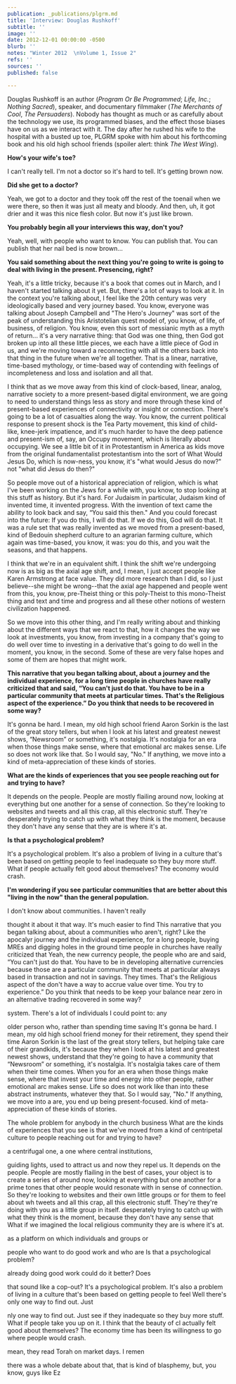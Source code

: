 ```yaml
---
publication: _publications/plgrm.md
title: 'Interview: Douglas Rushkoff'
subtitle: ''
image: ''
date: 2012-12-01 00:00:00 -0500
blurb: ''
notes: "Winter 2012  \nVolume 1, Issue 2"
refs: ''
sources: ''
published: false

---
```

Douglas Rushkoff is an author (_Program Or Be Programmed_; _Life, Inc._; _Nothing Sacred_), speaker, and documentary filmmaker (_The Merchants of Cool_, _The Persuaders_). Nobody has thought as much or as carefully about the technology we use, its programmed biases, and the effect those biases have on us as we interact with it. The day after he rushed his wife to the hospital with a busted up toe, PLGRM spoke with him about his forthcoming book and his old high school friends (spoiler alert: think _The West Wing_).

**How's your wife's toe?**

I can't really tell. I'm not a doctor so it's hard to tell. It's getting brown now.

**Did she get to a doctor?**

Yeah, we got to a doctor and they took off the rest of the toenail when we were there, so then it was just all meaty and bloody. And then, uh, it got drier and it was this nice flesh color. But now it's just like brown.

**You probably begin all your interviews this way, don't you?**

Yeah, well, with people who want to know. You can publish that. You can publish that her nail bed is now brown...

**You said something about the next thing you're going to write is going to deal with living in the present. Presencing, right?**

Yeah, it's a little tricky, because it's a book that comes out in March, and I haven't started talking about it yet. But, there's a lot of ways to look at it. In the context you're talking about, I feel like the 20th century was very ideologically based and very journey based. You know, everyone was talking about Joseph Campbell and "The Hero's Journey" was sort of the peak of understanding this Aristotelian quest model of, you know, of life, of business, of religion. You know, even this sort of messianic myth as a myth of return... it's a very narrative thing: that God was one thing, then God got broken up into all these little pieces, we each have a little piece of God in us, and we're moving toward a reconnecting with all the others back into that thing in the future when we're all together. That is a linear, narrative, time-based mythology, or time-based way of contending with feelings of incompleteness and loss and isolation and all that.

I think that as we move away from this kind of clock-based, linear, analog, narrative society to a more present-based digital environment, we are going to need to understand things less as story and more through these kind of present-based experiences of connectivity or insight or connection. There's going to be a lot of casualties along the way. You know, the current political response to present shock is the Tea Party movement, this kind of child-like, knee-jerk impatience, and it's much harder to have the deep patience and present-ism of, say, an Occupy movement, which is literally about occupying. We see a little bit of it in Protestantism in America as kids move from the original fundamentalist protestantism into the sort of What Would Jesus Do, which is now-ness, you know, it's "what would Jesus do now?" not "what did Jesus do then?"

So people move out of a historical appreciation of religion, which is what I've been working on the Jews for a while with, you know, to stop looking at this stuff as history. But it's hard. For Judaism in particular, Judaism kind of invented time, it invented progress. With the invention of text came the ability to look back and say, “You said this then." And you could forecast into the future: If you do this, I will do that. If we do this, God will do that. It was a rule set that was really invented as we moved from a present-based, kind of Bedouin shepherd culture to an agrarian farming culture, which again was time-based, you know, it was: you do this, and you wait the seasons, and that happens.

I think that we're in an equivalent shift. I think the shift we're undergoing now is as big as the axial age shift, and, I mean, I just accept people like Karen Armstrong at face value. They did more research than I did, so I just believe--she might be wrong--that the axial age happened and people went from this, you know, pre-Theist thing or this poly-Theist to this mono-Theist thing and text and time and progress and all these other notions of western civilization happened.

So we move into this other thing, and I'm really writing about and thinking about the different ways that we react to that, how it changes the way we look at investments, you know, from investing in a company that's going to do well over time to investing in a derivative that's going to do well in the moment, you know, in the second. Some of these are very false hopes and some of them are hopes that might work. 

**This narrative that you began talking about, about a journey and the individual experience, for a long time people in churches have really criticized that and said, “You can't just do that. You have to be in a particular community that meets at particular times. That's the Religious aspect of the experience.” Do you think that needs to be recovered in some way?** 

It's gonna be hard. I mean, my old high school friend Aaron Sorkin is the last of the great story tellers, but when I look at his latest and greatest newest shows, “Newsroom” or something, it's nostalgia. It's nostalgia for an era when those things make sense, where that emotional arc makes sense. Life so does not work like that. So I would say, "No." If anything, we move into a kind of meta-appreciation of these kinds of stories. 

**What are the kinds of experiences that you see people reaching out for and trying to have?** 

It depends on the people. People are mostly flailing around now, looking at everything but one another for a sense of connection. So they're looking to websites and tweets and all this crap, all this electronic stuff. They're desperately trying to catch up with what they think is the moment, because they don't have any sense that they are is where it's at. 

**Is that a psychological problem?**

It's a psychological problem. It's also a problem of living in a culture that's been based on getting people to feel inadequate so they buy more stuff. What if people actually felt good about themselves? The economy would crash. 

**I'm wondering if you see particular communities that are better about this "living in the now" than the general population.**

I don't know about communities. I haven't really 

thought it about it that way. It's much easier to find This narrative that you began talking about, about a communities who aren't, right? Like the apocalyr journey and the individual experience, for a long people, buying MREs and digging holes in the ground time people in churches have really criticized that Yeah, the new currency people, the people who are and said, “You can't just do that. You have to be in developing alternative currencies because those are a particular community that meets at particular always based in transaction and not in savings. They times. That's the Religious aspect of the don't have a way to accrue value over time. You try to experience.” Do you think that needs to be keep your balance near zero in an alternative trading recovered in some way? 

system. There's a lot of individuals I could point to: any 

older person who, rather than spending time saving It's gonna be hard. I mean, my old high school friend money for their retirement, they spend their time Aaron Sorkin is the last of the great story tellers, but helping take care of their grandkids, it's because they when I look at his latest and greatest newest shows, understand that they're going to have a community that “Newsroom” or something, it's nostalgia. It's nostalgia takes care of them when their time comes. When you for an era when those things make sense, where that invest your time and energy into other people, rather emotional arc makes sense. Life so does not work like than into these abstract instruments, whatever they that. So I would say, "No." If anything, we move into a are, you end up being present-focused. kind of meta-appreciation of these kinds of stories. 

The whole problem for anybody in the church business What are the kinds of experiences that you see is that we've moved from a kind of centripetal culture to people reaching out for and trying to have? 

a centrifugal one, a one where central institutions, 

guiding lights, used to attract us and now they repel us. It depends on the people. People are mostly flailing in the best of cases, your object is to create a series of around now, looking at everything but one another for a prime tones that other people would resonate with in sense of connection. So they're looking to websites and their own little groups or for them to feel about wh tweets and all this crap, all this electronic stuff. They're they're doing with you as a little group in itself. desperately trying to catch up with what they think is the moment, because they don't have any sense that What if we imagined the local religious community they are is where it's at. 

as a platform on which individuals and groups or 

people who want to do good work and who are Is that a psychological problem? 

already doing good work could do it better? Does 

that sound like a cop-out? It's a psychological problem. It's also a problem of living in a culture that's been based on getting people to feel Well there's only one way to find out. Just 

nly one way to find out. Just see if they inadequate so they buy more stuff. What if people take you up on it. I think that the beauty of cl actually felt good about themselves? The economy time has been its willingness to go where people would crash. 

mean, they read Torah on market days. I remen 

there was a whole debate about that, that is kind of blasphemy, but, you know, guys like Ez